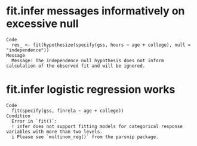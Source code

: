 # fit.infer messages informatively on excessive null

    Code
      res_ <- fit(hypothesize(specify(gss, hours ~ age + college), null = "independence"))
    Message
      Message: The independence null hypothesis does not inform calculation of the observed fit and will be ignored.

# fit.infer logistic regression works

    Code
      fit(specify(gss, finrela ~ age + college))
    Condition
      Error in `fit()`:
      ! infer does not support fitting models for categorical response variables with more than two levels.
      i Please see `multinom_reg()` from the parsnip package.

